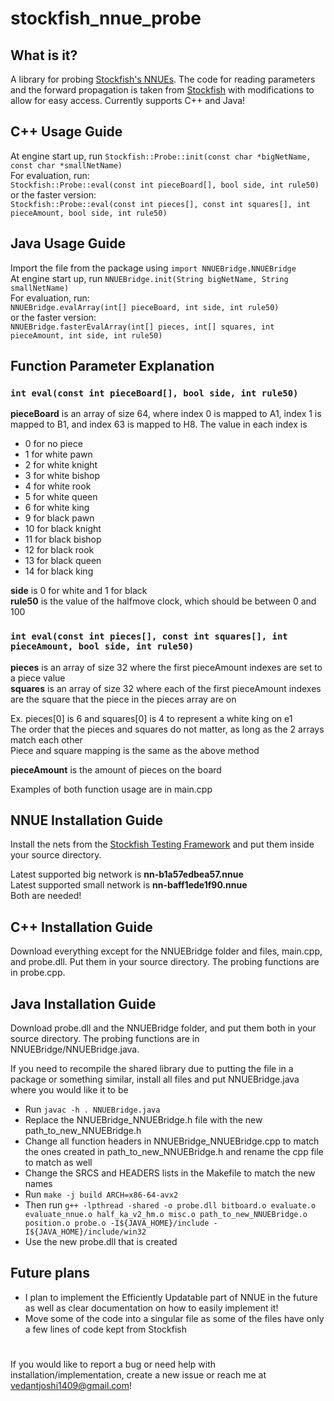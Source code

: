 
# stockfish_nnue_probe

## What is it?

A library for probing [Stockfish's NNUEs](https://stockfishchess.org/blog/2020/introducing-nnue-evaluation/). The code for reading parameters and the forward propagation is taken from [Stockfish](https://github.com/official-stockfish/Stockfish) with modifications to allow for easy access. Currently supports C++ and Java!

## C++ Usage Guide
At engine start up, run ```Stockfish::Probe::init(const char *bigNetName, const char *smallNetName)```\
For evaluation, run:\
```Stockfish::Probe::eval(const int pieceBoard[], bool side, int rule50)```\
 or the faster version:\
  ```Stockfish::Probe::eval(const int pieces[], const int squares[], int pieceAmount, bool side, int rule50)```

## Java Usage Guide
Import the file from the package using ```import NNUEBridge.NNUEBridge```\
At engine start up, run ```NNUEBridge.init(String bigNetName, String smallNetName)```\
For evaluation, run:\
```NNUEBridge.evalArray(int[] pieceBoard, int side, int rule50)```\
or the faster version:\
```NNUEBridge.fasterEvalArray(int[] pieces, int[] squares, int pieceAmount, int side, int rule50)``` 

## Function Parameter Explanation 

### ```int eval(const int pieceBoard[], bool side, int rule50)```
**pieceBoard** is an array of size 64, where index 0 is mapped to A1, index 1 is mapped to B1, and index 63 is mapped to H8. The value in each index is 
- 0 for no piece
- 1 for white pawn
- 2 for white knight
- 3 for white bishop
- 4 for white rook
- 5 for white queen
- 6 for white king
- 9 for black pawn
- 10 for black knight
- 11 for black bishop
- 12 for black rook
- 13 for black queen
- 14 for black king

**side** is 0 for white and 1 for black\
**rule50** is the value of the halfmove clock, which should be between 0 and 100

### ```int eval(const int pieces[], const int squares[], int pieceAmount, bool side, int rule50)```
**pieces** is an array of size 32 where the first pieceAmount indexes are set to a piece value\
**squares** is an array of size 32 where each  of the first pieceAmount indexes are the square that the piece in the pieces array are on

Ex. pieces[0] is 6 and squares[0] is 4 to represent a white king on e1\
The order that the pieces and squares do not matter, as long as the 2 arrays match each other\
Piece and square mapping is the same as the above method

**pieceAmount** is the amount of pieces on the board

Examples of both function usage are in main.cpp
## NNUE Installation Guide

Install the nets from the [Stockfish Testing Framework](https://tests.stockfishchess.org/nns) and put them inside your source directory.

Latest supported big network is **nn-b1a57edbea57.nnue** \
Latest supported small network is **nn-baff1ede1f90.nnue**\
Both are needed!

## C++ Installation Guide

Download everything except for the NNUEBridge folder and files, main.cpp, and probe.dll. Put them in your source directory. The probing functions are in probe.cpp. 

## Java Installation Guide

Download probe.dll and the NNUEBridge folder, and put them both in your source directory. The probing functions are in NNUEBridge/NNUEBridge.java.

If you need to recompile the shared library due to putting the file in a package or something similar, install all files and put NNUEBridge.java where you would like it to be

- Run ```javac -h . NNUEBridge.java```
- Replace the NNUEBridge_NNUEBridge.h file with the new path_to_new_NNUEBridge.h
- Change all function headers in NNUEBridge_NNUEBridge.cpp to match the ones created in path_to_new_NNUEBridge.h and rename the cpp file to match as well
- Change the SRCS and HEADERS lists in the Makefile to match the new names
- Run ```make -j build ARCH=x86-64-avx2 ```
- Then run ```g++ -lpthread -shared -o probe.dll bitboard.o evaluate.o evaluate_nnue.o half_ka_v2_hm.o misc.o path_to_new_NNUEBridge.o position.o probe.o -I${JAVA_HOME}/include -I${JAVA_HOME}/include/win32```
- Use the new probe.dll that is created

## Future plans
- I plan to implement the Efficiently Updatable part of NNUE in the future as well as clear documentation on how to easily implement it!
- Move some of the code into a singular file as some of the files have only a few lines of code kept from Stockfish
#  
If you would like to report a bug or need help with installation/implementation, create a new issue or reach me at vedantjoshi1409@gmail.com!
